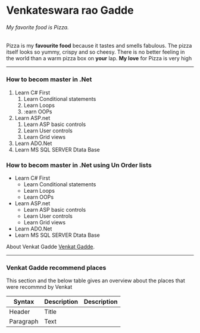 # Venkateswara rao Gadde
###### My favorite food is Pizza.

Pizza is my **favourite food** because it tastes and smells fabulous. The pizza itself 
looks so yummy, crispy and so cheesy. There is no better feeling in the world than a warm pizza box on **your** lap. **My love** for Pizza is very high

* * *
### How to becom master in .Net
1. Learn C# First
    1. Learn Conditional statements
    2. Learn Loops
    3. :earn OOPs
2. Learn ASP.net
    1. Learn ASP basic controls
    2. Learn User controls
    3. Learn Grid views
3. Learn ADO.Net
4. Learn MS SQL SERVER Dtata Base


### How to becom master in .Net using Un Order lists
- Learn C# First
    - Learn Conditional statements
    - Learn Loops
    - Learn OOPs
- Learn ASP.net
    - Learn ASP basic controls
    - Learn User controls
    - Learn Grid views
- Learn ADO.Net
- Learn MS SQL SERVER Dtata Base

About Venkat Gadde [Venkat Gadde](AboutMe).

* * *
### Venkat Gadde recommend places

This section and the below table gives an overview about the places that were recommnd by Venkat

| Syntax      | Description | Description |
| ----------- | ----------- | ----------- | 
| Header      | Title       |             |
| Paragraph   | Text        |             |
